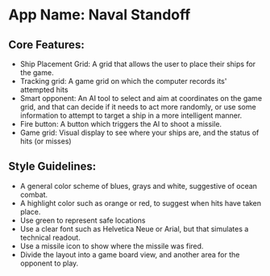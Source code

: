 # **App Name**: Naval Standoff

## Core Features:

- Ship Placement Grid: A grid that allows the user to place their ships for the game.
- Tracking grid: A game grid on which the computer records its' attempted hits
- Smart opponent: An AI tool to select and aim at coordinates on the game grid, and that can decide if it needs to act more randomly, or use some information to attempt to target a ship in a more intelligent manner.
- Fire button: A button which triggers the AI to shoot a missile.
- Game grid: Visual display to see where your ships are, and the status of hits (or misses)

## Style Guidelines:

- A general color scheme of blues, grays and white, suggestive of ocean combat.
- A highlight color such as orange or red, to suggest when hits have taken place.
- Use green to represent safe locations
- Use a clear font such as Helvetica Neue or Arial, but that simulates a technical readout.
- Use a missile icon to show where the missile was fired.
- Divide the layout into a game board view, and another area for the opponent to play.